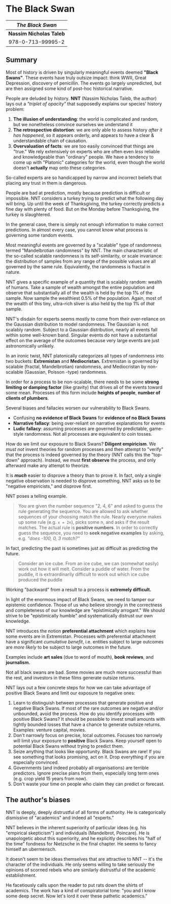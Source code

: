 # The Black Swan

| _The Black Swan_ |
| :---: |
| **Nassim Nicholas Taleb** |
| 978-0-713-99995-2 |

## Summary

Most of history is driven by singularly meaningful events deemed **"Black Swans"**. These events have truly outsize impact: think WWII, Great Depression, discovery of penicillin. The events go largely unpredicted, but are then assigned some kind of post-hoc historical narrative. 

People are deluded by history. **NNT** (Nassim Nicholas Taleb, the author) lays out a _"triplet of opacity"_ that supposedly explains our species' history problem:

1. **The illusion of understanding**: the world is complicated and random, but we nonetheless convince ourselves we understand it
2. **The retrospective distortion**: we are only able to assess history _after it has happened_, so it appears orderly, and appears to have a clear & understandable chain of causation.
3. **Overvaluation of facts**: we are too easily convinced that things are "true." We rely extensively on experts who are often even _less_ reliable and knowledgeable than "ordinary" people. We have a tendency to come up with "Platonic" categories for the world, even though the world doesn't **actually** map onto these categories.

So-called experts are so handicapped by narrow and incorrect beliefs that placing any trust in them is dangerous. 

People are bad at prediction, mostly because prediction is difficult or impossible. NNT considers a turkey trying to predict what the following day will bring. Up until the week of Thanksgiving, the turkey correctly predicts a fine day with plenty of food. But on the Monday before Thanksgiving, the turkey is slaughtered. 

In the general case, there is simply not enough information to make correct predictions. In almost every case, you cannot know what process is governing some random events. 

Most meaningful events are governed by a "scalable" type of randomness termed "Mandelbrotian randomness" by NNT.
The main characteristic of the so-called scalable randomness is its self-similarity, or scale invariance: the distribution of samples from any range
of the possible values are all governed by the same rule. Equivalently, the randomness is fractal in nature.

NNT gives a specific example of a quantity that is scalably random: wealth of humans. Take a sample of wealth amongst the entire population and observe 
that substantially all of the wealth is held by the top 1% of the sample. Now sample the wealthiest 0.5% of the population. Again, most of the wealth 
of this tiny, ultra-rich sliver is also held by the top 1% of _that_ sample.

NNT's disdain for experts seems mostly to come from their over-reliance on the Gaussian distribution to model randomness. The Gaussian is not scalably random. Subject to a Gaussian distribution, nearly all events fall within some well-known band. Singular events do not have a substantial effect on the average of the outcomes because very large events are just astronomically unlikely.

In an ironic twist, NNT platonically categorizes all types of randomness into two buckets: **Extremistan** and **Mediocristan.** Extremistan is governed by scalable (fractal, Mandelbrotian) randomness, and Mediocristan by non-scalable (Gaussian, Poisson -type) randomness.

In order for a process to be non-scalable, there needs to be some **strong limiting or damping factor** (like gravity) that drives all of the events toward some mean. Processes of this form include **heights of people**, **number of clients of plumbers**. 

Several biases and fallacies worsen our vulnerability to Black Swans.

* Confusing **no evidence of Black Swans** for **evidence of no Black Swans**
* **Narrative fallacy**: being over-reliant on narrative explanations for events
* **Ludic fallacy**: assuming processes are governed by predictable, game-style randomness. Not all processes are equivalent to coin tosses.

How do we limit our exposure to Black Swans? **Diligent empiricism**. We _must not_ invent theories for random processes and then attempt to "verify" that the process is indeed governed by the theory (NNT calls this the "top-down" approach). Instead, we must **first observe** the process, and only afterward make any attempt to theorize.

It is _**much**_ easier to disprove a theory than to prove it. In fact, only a single negative observation is needed to disprove something. NNT asks us to be "negative empiricists," and disprove first.

NNT poses a telling example.
> You are given the number sequence "2, 4, 6" and asked to guess the rule generating the sequence.
> You are allowed to ask whether sequences of your choosing match the rule.
> Nearly everyone makes up some rule (e.g. `x = 2n`), picks some n, and asks if the result matches.
> The actual rule is **positive numbers**.
> In order to correctly guess the sequence, you need to **seek negative examples** by asking, e.g.
> _"does -100, 0, 3 match?"_

In fact, predicting the past is sometimes just as difficult as predicting the future.
> Consider an ice cube. From an ice cube, we can (somewhat easily) work out how it will melt. 
> Consider a puddle of water. From the puddle, it is extraordinarily difficult to work out which ice cube produced the puddle

Working "backward" from a result to a process is **extremely difficult.**

In light of the enormous impact of Black Swans, we need to tamper our epistemic confidence. Those of us who believe strongly in the correctness and completeness of our knowledge are "epistimically arrogant." We should strive to be "epistimically humble" and systematically distrust our own knowledge.

NNT introduces the notion **preferential attachment** which explains how some events are in Extremistan. 
Processes with preferential attachment have a significant _cumulative benefit_, i.e. 
entities subject to large outcomes are _more likely_ to be subject to large outcomes in the future.

Examples include **art sales** (due to word of mouth), **book reviews**, and **journalism.**

Not all black swans are bad. Some movies are much more successful than the rest, and investors in 
these films generate outsize returns.

NNT lays out a few concrete steps for how we can take advantage of positive Black Swans and limit
our exposure to negative ones:

1. Learn to distinguish between processes that generate positive and negative Black Swans. If most of the 
rare outcomes are negative and/or unbounded, avoid the process. How do you identify processes with 
positive Black Swans? It should be possible to invest small amounts with tightly bounded losses that
have a chance to generate outsize returns. Examples: venture capital, movies.
2. Don't narrowly focus on precise, local outcomes. Focuses too narrowly will limit your exposure to **positive** Black Swans. Keep yourself open to potential Black Swans without trying to predict them.
3. Seize anything that looks like opportunity. Black Swans are rare! If you see something that looks promising, act on it. Drop everything if you are especially convinced.
4. Governments (and indeed probably all organisations) are terrible predictors. Ignore precise plans from them, especially long term ones (e.g. crop yield 15 years from now).
5. Don't waste your time on people who claim they can predict or forecast.

## The author's biases

NNT is deeply, deeply distrustful of all forms of authority. He is categorically dismissive of "academics" and indeed all "experts."

NNT believes in the inherent superiority of particular ideas (e.g. his "empirical skepticism") and individuals (Mandelbrot, Poincare). He is unapologetic about this superiority, and he explicitly describes his "half of the time" fondness for Nietzsche in the final chapter. He seems to fancy himself an ubermensch. 

It doesn't seem to be ideas themselves that are attractive to NNT -- it's the character of the individuals. He only seems willing to take seriously the opinions of scorned rebels who are similarly distrustful of the academic establishment. 

He facetiously calls upon the reader to put rats down the shirts of academics. The work has a kind of conspiratorial tone: "you and I know some deep secret. Now let's lord it over these pathetic academics." 
